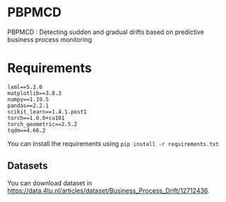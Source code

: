 # PBPMCD
PBPMCD : Detecting sudden and gradual drifts based on predictive business process monitoring

# Requirements
```
lxml==5.2.0
matplotlib==3.8.3
numpy==1.19.5
pandas==2.2.1
scikit_learn==1.4.1.post1
torch==1.6.0+cu101
torch_geometric==2.5.2
tqdm==4.66.2
```

You can install the requirements using `pip install -r requirements.txt`

## Datasets
You can download dataset in https://data.4tu.nl/articles/dataset/Business_Process_Drift/12712436.


